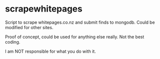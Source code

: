 # scrapewhitepages
Script to scrape whitepages.co.nz and submit finds to mongodb. Could be modified for other sites.

Proof of concept, could be used for anything else really.
Not the best coding.

I am NOT responsible for what you do with it.
